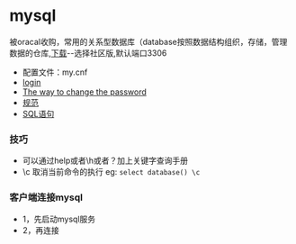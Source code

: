 # mysql
被oracal收购，常用的关系型数据库（database按照数据结构组织，存储，管理数据的仓库,[下载](https://dev.mysql.com/downloads/)--选择社区版,默认端口3306
- 配置文件：my.cnf
- [login](https://github.com/ScottXiong/mysql/blob/master/files/login.md)
- [The way to change the password](https://github.com/ScottXiong/mysql/blob/master/files/changePW.md)
- [规范](https://github.com/ScottXiong/mysql/blob/master/files/规范.md)
- [SQL语句]()
### 技巧
- 可以通过help或者\h或者？加上关键字查询手册
- \c 取消当前命令的执行 eg: `select database() \c`

### 客户端连接mysql
- 1，先启动mysql服务
- 2，再连接
